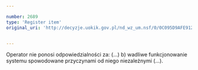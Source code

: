 ```yaml
---

number: 2689
type: 'Register item'
original_uri: 'http://decyzje.uokik.gov.pl/nd_wz_um.nsf/0/0C095D9AFE91231BC125793C00401E67?OpenDocument'


---
```


Operator nie ponosi odpowiedzialności za: (...) b) wadliwe funkcjonowanie systemu spowodowane przyczynami od niego niezależnymi (...).
